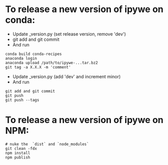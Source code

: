 # To release a new version of ipywe on conda:

* Update _version.py (set release version, remove 'dev')
* git add and git commit
* And run
```
conda build conda-recipes
anaconda login
anaconda upload /path/to/ipywe-...tar.bz2
git tag -a X.X.X -m 'comment'
```

* Update _version.py (add 'dev' and increment minor)
* And run
```
git add and git commit
git push
git push --tags
```

# To release a new version of ipywe on NPM:
```
# nuke the  `dist` and `node_modules`
git clean -fdx
npm install
npm publish
```
